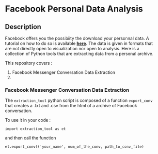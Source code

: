 # Facebook Personal Data Analysis

## Description
Facebook offers you the possibiity the download your personnal data. A tutorial on how to do so is available **[here](https://www.facebook.com/help/131112897028467)**.
The data is given in formats that are not directly open to visualization nor open to analysis. Here is a collection of Python tools that are extracting data from a personal archive.

This repository covers :
1. Facebook Messenger Conversation Data Extraction
2. 




### Facebook Messenger Conversation Data Extraction

The ``extraction_tool`` python script is composed of a function ``export_conv`` that creates a .txt and .csv from the html of a archive of Facebook conversation. 

To use it in your code :

``` 
import extraction_tool as et
```

and then call the function 

```
et.export_conv(('your_name', num_of_the_conv, path_to_conv_file)
```